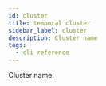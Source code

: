 ```yaml
---
id: cluster
title: temporal cluster
sidebar_label: cluster
description: Cluster name
tags:
  - cli reference
---
```


Cluster name.
